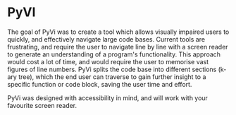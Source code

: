 # PyVI
The goal of PyVi was to create a tool which allows visually impaired users to quickly, and effectively navigate large code bases. Current tools are frustrating, and require the user to navigate line by line with a screen reader to generate an understanding of a program's functionality. This approach would cost a lot of time, and would require the user to memorise vast figures of line numbers. PyVi splits the code base into different sections (k-ary tree), which the end user can traverse to gain further insight to a specific function or code block, saving the user time and effort.

PyVi was designed with accessibility in mind, and will work with your favourite screen reader.

